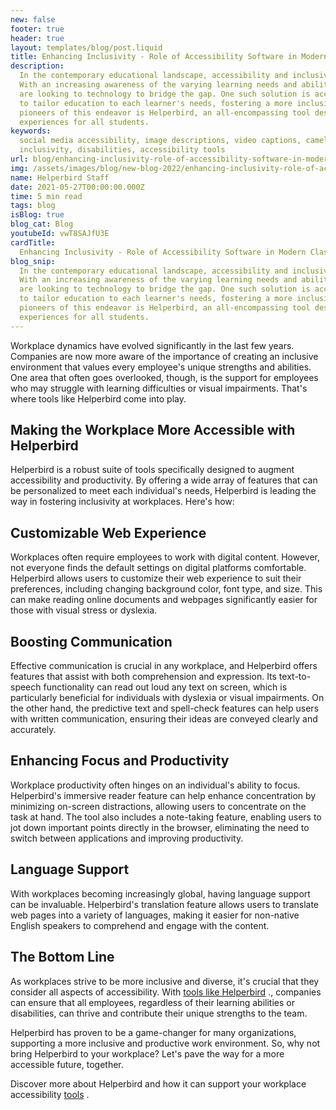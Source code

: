 ```yaml
---
new: false
footer: true
header: true
layout: templates/blog/post.liquid
title: Enhancing Inclusivity - Role of Accessibility Software in Modern Classrooms with Helperbird
description:
  In the contemporary educational landscape, accessibility and inclusivity have taken center stage.
  With an increasing awareness of the varying learning needs and abilities of students, educators
  are looking to technology to bridge the gap. One such solution is accessibility software, designed
  to tailor education to each learner's needs, fostering a more inclusive environment. Among the
  pioneers of this endeavor is Helperbird, an all-encompassing tool designed to augment learning
  experiences for all students.
keywords:
  social media accessibility, image descriptions, video captions, camel case hashtags, emojis,
  inclusivity, disabilities, accessibility tools
url: blog/enhancing-inclusivity-role-of-accessibility-software-in-modern-classrooms-with-helperbird/
img: /assets/images/blog/new-blog-2022/enhancing-inclusivity-role-of-accessibility-software-in-modern-classrooms-with-helperbird.png
name: Helperbird Staff
date: 2021-05-27T00:00:00.000Z
time: 5 min read
tags: blog
isBlog: true
blog_cat: Blog
youtubeId: vwT8SAJfU3E
cardTitle:
  Enhancing Inclusivity - Role of Accessibility Software in Modern Classrooms with Helperbird
blog_snip:
  In the contemporary educational landscape, accessibility and inclusivity have taken center stage.
  With an increasing awareness of the varying learning needs and abilities of students, educators
  are looking to technology to bridge the gap. One such solution is accessibility software, designed
  to tailor education to each learner's needs, fostering a more inclusive environment. Among the
  pioneers of this endeavor is Helperbird, an all-encompassing tool designed to augment learning
  experiences for all students.
---
```


Workplace dynamics have evolved significantly in the last few years. Companies are now more aware of
the importance of creating an inclusive environment that values every employee's unique strengths
and abilities. One area that often goes overlooked, though, is the support for employees who may
struggle with learning difficulties or visual impairments. That's where tools like Helperbird come
into play.

## Making the Workplace More Accessible with Helperbird

Helperbird is a robust suite of tools specifically designed to augment accessibility and
productivity. By offering a wide array of features that can be personalized to meet each
individual's needs, Helperbird is leading the way in fostering inclusivity at workplaces. Here's
how:

## Customizable Web Experience

Workplaces often require employees to work with digital content. However, not everyone finds the
default settings on digital platforms comfortable. Helperbird allows users to customize their web
experience to suit their preferences, including changing background color, font type, and size. This
can make reading online documents and webpages significantly easier for those with visual stress or
dyslexia.

## Boosting Communication

Effective communication is crucial in any workplace, and Helperbird offers features that assist with
both comprehension and expression. Its text-to-speech functionality can read out loud any text on
screen, which is particularly beneficial for individuals with dyslexia or visual impairments. On the
other hand, the predictive text and spell-check features can help users with written communication,
ensuring their ideas are conveyed clearly and accurately.

## Enhancing Focus and Productivity

Workplace productivity often hinges on an individual's ability to focus. Helperbird's immersive
reader feature can help enhance concentration by minimizing on-screen distractions, allowing users
to concentrate on the task at hand. The tool also includes a note-taking feature, enabling users to
jot down important points directly in the browser, eliminating the need to switch between
applications and improving productivity.

## Language Support

With workplaces becoming increasingly global, having language support can be invaluable.
Helperbird's translation feature allows users to translate web pages into a variety of languages,
making it easier for non-native English speakers to comprehend and engage with the content.

## The Bottom Line

As workplaces strive to be more inclusive and diverse, it's crucial that they consider all aspects
of accessibility. With [ tools like Helperbird](https://www.helperbird.com) ., companies can ensure
that all employees, regardless of their learning abilities or disabilities, can thrive and
contribute their unique strengths to the team.

Helperbird has proven to be a game-changer for many organizations, supporting a more inclusive and
productive work environment. So, why not bring Helperbird to your workplace? Let's pave the way for
a more accessible future, together.

Discover more about Helperbird and how it can support your workplace accessibility
[tools](https://www.helperbird.com/products/ipad/) .
